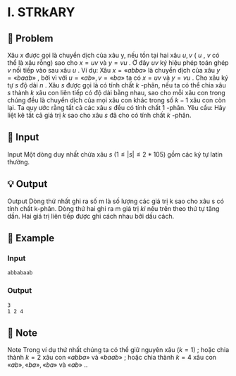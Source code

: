 # I. STRkARY

## 📖 Problem

Xâu
$x$
được gọi là chuyển dịch của xâu y, nếu tồn tại hai xâu
$u,v$
(
$u$
,
$v$
có thể là xâu rỗng) sao cho
$x=uv$
và
$y=vu$
. Ở đây
$uv$
ký hiệu phép toán ghép
$v$
nối tiếp vào sau xâu
$u$
.
Ví dụ: Xâu
$x= «abba»$
là chuyển dịch của xâu
$y= «baab»$
, bởi vì với
$u= «ab»,v= «ba»$
ta có
$x=uv$
và
$y=vu$
.
Cho xâu ký tự
$s$
độ dài
$n$
. Xâu
$s$
được gọi là có tính chất
$k$
-phân, nếu ta có thể chia xâu
$s$
thành
$k$
xâu con liên tiếp có độ dài bằng nhau, sao cho mỗi xâu con trong chúng đều là chuyển dịch của mọi xâu con khác trong số
$k−1$
xâu con còn lại. Ta quy ước rằng tất cả các xâu
$s$
đều có tính chất
$1$
-phân.
Yêu cầu: Hãy liệt kê tất cả giá trị
$k$
sao cho xâu
$s$
đã cho có tính chất
$k$
-phân.


## 🧩 Input

Input
Một dòng duy nhất chứa xâu
$s$
$(1≤|s|≤2 * 105)$
gồm các ký tự latin thường.


## 💡 Output

Output
Dòng thứ nhất ghi ra số m là số lượng các giá trị k sao cho xâu s có tính chất k-phân.
Dòng thứ hai ghi ra m giá trị
$ki$
nêu trên theo thứ tự tăng dần. Hai giá trị liên tiếp được ghi cách nhau bởi dấu cách.


## 🧠 Example

### Input

```text
abbabaab
```

### Output

```text
3
1 2 4
```



## 📝 Note

Note
Trong ví dụ thứ nhất chúng ta có thể giữ nguyên xâu
$(k= 1)$
; hoặc chia thành
$k= 2$
xâu con
$«abba»$
và
$«baab»$
; hoặc chia thành
$k= 4$
xâu con
$«ab», «ba», «ba»$
và
$«ab»$
..

